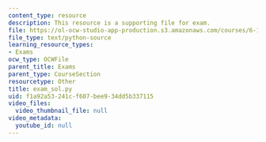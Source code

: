 ```yaml
---
content_type: resource
description: This resource is a supporting file for exam.
file: https://ol-ocw-studio-app-production.s3.amazonaws.com/courses/6-189-a-gentle-introduction-to-programming-using-python-january-iap-2011/f1a92a53241cf607bee934dd5b337115_exam_sol.py
file_type: text/python-source
learning_resource_types:
- Exams
ocw_type: OCWFile
parent_title: Exams
parent_type: CourseSection
resourcetype: Other
title: exam_sol.py
uid: f1a92a53-241c-f607-bee9-34dd5b337115
video_files:
  video_thumbnail_file: null
video_metadata:
  youtube_id: null
---
```

